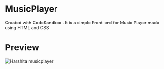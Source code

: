 # MusicPlayer
Created with CodeSandbox . It is a simple Front-end for Music Player made using HTML and CSS
# Preview
![Harshita musicplayer](https://github.com/Harshita043/MusicPlayer/assets/76040874/1f76705e-6375-43dc-9c03-ba1813be9018)
